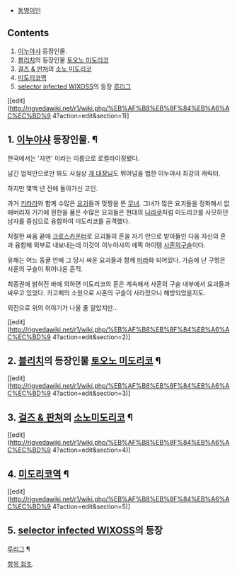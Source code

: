   * [동명이인](%EB%8F%99%EB%AA%85%EC%9D%B4%EC%9D%B8.md)  

## Contents

    

1. [이누야샤](%EC%9D%B4%EB%88%84%EC%95%BC%EC%83%A4.md) 등장인물. 
2. [블리치](%EB%B8%94%EB%A6%AC%EC%B9%98.md)의 등장인물 [토오노 미도리코](%ED%86%A0%EC%98%A4%EB%85%B8%20%EB%AF%B8%EB%8F%84%EB%A6%AC%EC%BD%94.md)
3. [걸즈 & 판쳐](%EA%B1%B8%EC%A6%88%20%26%20%ED%8C%90%EC%B3%90.md)의 [소노 미도리코](%EC%86%8C%EB%85%B8%20%EB%AF%B8%EB%8F%84%EB%A6%AC%EC%BD%94.md)
4. [미도리코역](%EB%AF%B8%EB%8F%84%EB%A6%AC%EC%BD%94%EC%97%AD.md)
5. [selector infected WIXOSS](selector%20infected%20WIXOSS.md)의 등장 [루리그](%EB%A3%A8%EB%A6%AC%EA%B7%B8.md)

[[edit](http://rigvedawiki.net/r1/wiki.php/%EB%AF%B8%EB%8F%84%EB%A6%AC%EC%BD%9
4?action=edit&section=1)]

## 1. [이누야샤](%EC%9D%B4%EB%88%84%EC%95%BC%EC%83%A4.md) 등장인물. ¶

한국에서는 '자연' 이라는 이름으로 로컬라이징됐다.

  

남긴 업적만으로만 봐도 사실상 [개 대장님](%ED%88%AC%EC%95%84%EC%99%95.md)도 뛰어넘을 법한 이누야샤 최강의
캐릭터.

  

하지만 몇백 년 전에 돌아가신 고인.

  

과거 [키라라](%ED%82%A4%EB%9D%BC%EB%9D%BC.md)와 함께 수많은
[요괴](%EC%9A%94%EA%B4%B4.md)들과 맞짱을 뜬 [무녀](%EB%AC%B4%EB%85%80.md). 그녀가 많은
요괴들을 정화해서 없애버리자 거기에 원한을 품은 수많은 요괴들은 현대의
[나라쿠](%EB%82%98%EB%9D%BC%EC%BF%A0.md)처럼 미도리코를 사모하던 남자를 중심으로 융합하여 미도리코를
공격했다.

  

처절한 싸움 끝에 [크로스카운터](%ED%81%AC%EB%A1%9C%EC%8A%A4%20%EC%B9%B4%EC%9A%B4%ED%84%B0.md)로 요괴들의 혼을
자기 안으로 받아들인 다음 자신의 혼과 융합해 외부로 내보내는데 이것이 이누야샤의 에픽 아이템 [사혼의구슬](%EC%82%AC%ED%98%BC%EC%9D%98%20%EA%B5%AC%EC%8A%AC.md)이다.

  

유해는 어느 동굴 안에 그 당시 싸운 요괴들과 함께 [미라](%EB%AF%B8%EB%9D%BC.md)화 되어있다. 가슴에 난 구멍은
사혼의 구슬이 튀어나온 흔적.

  

최종권에 밝혀진 바에 의하면 미도리코의 혼은 계속해서 사혼의 구슬 내부에서 요괴들과 싸우고 있었다. 카고메의 소원으로 사혼의 구슬이
사라졌으니 해방되었을지도.

  

외전으로 위의 이야기가 나올 줄 알았지만...

  

[[edit](http://rigvedawiki.net/r1/wiki.php/%EB%AF%B8%EB%8F%84%EB%A6%AC%EC%BD%9
4?action=edit&section=2)]

## 2. [블리치](%EB%B8%94%EB%A6%AC%EC%B9%98.md)의 등장인물 [토오노 미도리코](%ED%86%A0%EC%98%A4%EB%85%B8%20%EB%AF%B8%EB%8F%84%EB%A6%AC%EC%BD%94.md) ¶

[[edit](http://rigvedawiki.net/r1/wiki.php/%EB%AF%B8%EB%8F%84%EB%A6%AC%EC%BD%9
4?action=edit&section=3)]

## 3. [걸즈 & 판쳐](%EA%B1%B8%EC%A6%88%20%26%20%ED%8C%90%EC%B3%90.md)의 [소노미도리코](%EC%86%8C%EB%85%B8%20%EB%AF%B8%EB%8F%84%EB%A6%AC%EC%BD%94.md) ¶

[[edit](http://rigvedawiki.net/r1/wiki.php/%EB%AF%B8%EB%8F%84%EB%A6%AC%EC%BD%9
4?action=edit&section=4)]

## 4. [미도리코역](%EB%AF%B8%EB%8F%84%EB%A6%AC%EC%BD%94%EC%97%AD.md) ¶

[[edit](http://rigvedawiki.net/r1/wiki.php/%EB%AF%B8%EB%8F%84%EB%A6%AC%EC%BD%9
4?action=edit&section=5)]

## 5. [selector infected WIXOSS](selector%20infected%20WIXOSS.md)의 등장
[루리그](%EB%A3%A8%EB%A6%AC%EA%B7%B8.md) ¶

[항목 참조](%EB%AF%B8%EB%8F%84%EB%A6%AC%EC%BD%94%28selector%20infected%20WIXOSS%29.md).

